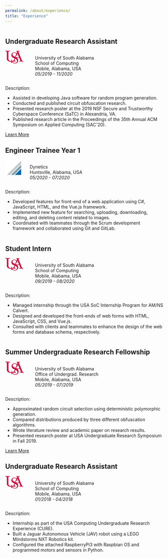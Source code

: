 ```yaml
---
permalink: /about/experience/
title: "Experience"
---
```


<div style="float:left; display:inline-block">
    <h2 id="undergraduate-research-assistant">Undergraduate Research Assistant</h2>
    <div style="float:left; display:inline-block">
        <span style="float:left; width: 20%">
            <img src="/assets/images/usa-logo-small.png" alt="USA Logo"/>
        </span>
        <span style="float:right">
            <p style="float:right; display:block">
            University of South Alabama<br>
            School of Computing<br>
            Mobile, Alabama, USA<br>
            <i>05/2019 - 11/2020</i>
            </p>
        </span>
    </div>
    <span style="float:left">
        <p>Description:</p>
        <ul>
            <li>Assisted in developing Java software for random program generation.</li>
            <li>Conducted and published circuit obfuscation research.</li>
            <li>Presented research poster at the 2019 NSF Secure and Trustworthy Cyberspace Conference (SaTC) in Alexandria, VA.</li>
            <li>Published research article in the Proceedings of the 35th Annual ACM Symposium on Applied Computing (SAC'20).</li>
        </ul>
        <a href="/about/publications/" class="btn btn--primary btn--small">Learn More</a>
    </span>
</div>

<div style="float:left; display:inline-block">
    <h2 id="engineer-trainee-year-1">Engineer Trainee Year 1</h2>
    <div style="float:left; display:inline-block">
        <span style="float:left; width: 22%">
            <img src="/assets/images/dynetics-logo-small.png" alt="Dynetics Logo"/>
        </span>
        <span style="float:right; width: 78%">
            <p style="float:right; display:block">
            Dynetics<br>
            Huntsville, Alabama, USA<br>
            <i>05/2020 - 07/2020</i>
            </p>
        </span>
    </div>
    <span style="float:left">
        <p>Description:</p>
        <ul>
            <li>Developed features for front-end of a web application using C#, JavaScript, HTML, and the Vue.js framework.</li>
            <li>Implemented new feature for searching, uploading, downloading, editing, and deleting content related to images.</li>
            <li>Coordinated with teammates through the Scrum development framework and collaborated using Git and GitLab.</li>
        </ul>
    </span>
</div>

<div style="float:left; display:inline-block">
    <h2 id="software-engineering-student-intern">Student Intern</h2>
    <div style="float:left; display:inline-block">
        <span style="float:left; width: 20%">
            <img src="/assets/images/usa-logo-small.png" alt="USA Logo"/>
        </span>
        <span style="float:right; width: 80%">
            <p style="float:right; display:block">
            University of South Alabama<br>
            School of Computing<br>
            Mobile, Alabama, USA<br>
            <i>09/2019 - 08/2020</i>
            </p>
        </span>
    </div>
    <span style="float:left">
        <p>Description:</p>
        <ul>
            <li>Managed internship through the USA SoC Internship Program for AM/NS Calvert.</li>
            <li>Designed and developed the front-ends of web forms with HTML, JavaScript, CSS, and Vue.js.</li>
            <li>Consulted with clients and teammates to enhance the design of the web forms and database schema, respectively.</li>
        </ul>
    </span>
</div>

<div style="float:left; display:inline-block">
    <h2 id="summer-undergraduate-research-fellowship">Summer Undergraduate Research Fellowship</h2>
    <div style="float:left; display:inline-block">
        <span style="float:left; width: 20%">
            <img src="/assets/images/usa-logo-small.png" alt="USA Logo"/>
        </span>
        <span style="float:right; width: 80%">
            <p style="float:right; display:block">
            University of South Alabama<br>
            Office of Undergrad. Research<br>
            Mobile, Alabama, USA<br>
            <i>05/2019 - 07/2019</i>
            </p>
        </span>
    </div>
    <span style="float:left">
        <p>Description:</p>
        <ul>
            <li>Approximated random circuit selection using deterministic polymorphic generation.</li>
            <li>Compared distributions produced by three different obfuscation algorithms.</li>
            <li>Wrote literature review and academic paper on research results.</li>
            <li>Presented research poster at USA Undergraduate Research Symposium in Fall 2019.</li>
        </ul>
        <a href="/portfolio/surf-poster/" class="btn btn--primary btn--small">Learn More</a>
    </span>
</div>

<div style="float:left; display:inline-block">
    <h2 id="undergraduate-student-assistant">Undergraduate Research Assistant</h2>
    <div style="float:left; display:inline-block">
        <span style="float:left; width: 20%">
            <img src="/assets/images/usa-logo-small.png" alt="USA Logo"/>
        </span>
        <span style="float:right; width: 80%">
            <p style="float:right; display:block">
            University of South Alabama<br>
            School of Computing<br>
            Mobile, Alabama, USA<br>
            <i>01/2018 - 04/2018</i>
            </p>
        </span>
    </div>
    <span style="float:left">
        <p>Description:</p>
        <ul>
            <li>Internship as part of the USA Computing Undergraduate Research Experience (CURE).</li>
            <li>Built a Jaguar Autonomous Vehicle (JAV) robot using a LEGO Mindstorms NXT Robotics kit.</li>
            <li>Configured the attached RaspberryPi3 with Raspbian OS and programmed motors and sensors in Python.</li>
        </ul>
    </span>
</div>